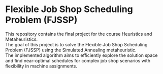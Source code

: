 # Flexible Job Shop Scheduling Problem (FJSSP)
This repository contains the final project for the course Heuristics and Metaheuristics. \
The goal of this project is to solve the Flexible Job Shop Scheduling Problem (FJSSP) using the Simulated Annealing metaheuristic.\
The implemented algorithm aims to efficiently explore the solution space and find near-optimal schedules for complex job shop scenarios with flexibility in machine assignments.
